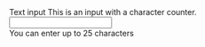 
<form class="usa-form">
  <div class="usa-character-count">
    <div class="usa-form-group">
      <label class="usa-label" for="with-hint-input">Text input</label>
      <span id="with-hint-input-hint" class="usa-hint"
        >This is an input with a character counter.</span
      >
      <input
        class="usa-input usa-character-count__field"
        id="with-hint-input"
        maxlength="25"
        name="with-hint-input"
        aria-describedby="with-hint-input-info with-hint-input-hint"
      />
    </div>
    <span
      id="with-hint-input-info"
      class="usa-hint usa-character-count__message"
      aria-live="polite"
      >You can enter up to 25 characters</span
    >
  </div>
</form>
